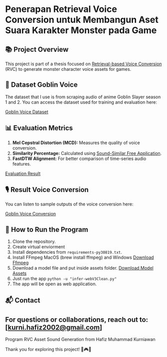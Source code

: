 # Penerapan Retrieval Voice Conversion untuk Membangun Aset Suara Karakter Monster pada Game

## 📚 **Project Overview**
This project is part of a thesis focused on [Retrieval-based Voice Conversion](https://github.com/RVC-Project/Retrieval-based-Voice-Conversion-WebUI) (RVC) to generate monster character voice assets for games.

## 💾 **Dataset Goblin Voice**
The dataset that I use is from scraping audio of anime Goblin Slayer season 1 and 2.
You can access the dataset used for training and evaluation here:

[Goblin Voice Dataset](https://drive.google.com/file/d/1piIAGw8rPlO03f0ywvFIkJwYfYrT5Nln/view?usp=sharing)

## 📊 **Evaluation Metrics**
1. **Mel Cepstral Distortion (MCD):** Measures the quality of voice conversion.
2. **Similarity Percentage:** Calculated using [Sound-Similar Free Application](https://www.virtins.com/VT-Sound-Recognition.html).
3. **FastDTW Alignment:** For better comparison of time-series audio features.

[Evaluation Result](https://docs.google.com/spreadsheets/d/1xEwZtS5WlwOh7m7YUhbK7UmnRgZeuJvCZLxZHC6IKg4/edit?usp=sharing)

## 🎙 **Result Voice Conversion** 
You can listen to sample outputs of the voice conversion here:

[Goblin Voice Conversion](https://drive.google.com/drive/folders/1Y_J2XN6E8X2b0L_Cyd0Md5bK3nvVfNsB?usp=sharing)

## 🚀 **How to Run the Program**
1. Clone the repository.
2. Create virtual enviorment
3. Install dependencies from `requirements-py30819.txt`.
4. Install FFmpeg MacOS (brew install ffmpeg) and Windows [Download Ffmpeg](https://ffmpeg.org/download.html)
5. Download a model file and put inside assets folder. [Download Model Assets](https://drive.google.com/file/d/1pVKmRoe79pRHC_3qrr574XNogqctdRkv/view?usp=sharing)
6. Just run the app `python -u "infer-webV3Clean.py"`
7. The app will be open as web application.

## 📬 **Contact**
For questions or collaborations, reach out to: **[kurni.hafiz2002@gmail.com]**
---
Program RVC Asset Sound Generation from Hafiz Muhammad Kurniawan

Thank you for exploring this project! 🎵🎮🚀

